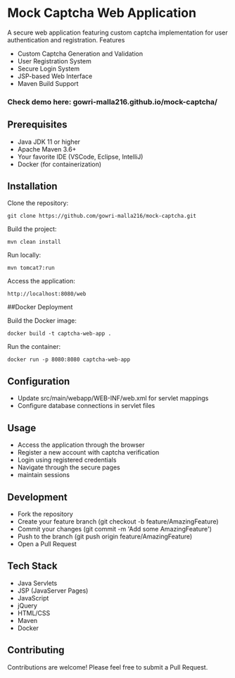 # Mock Captcha Web Application
A secure web application featuring custom captcha implementation for user authentication and registration.
Features

- Custom Captcha Generation and Validation
- User Registration System
- Secure Login System
- JSP-based Web Interface
- Maven Build Support

### Check demo here: gowri-malla216.github.io/mock-captcha/

## Prerequisites

- Java JDK 11 or higher
- Apache Maven 3.6+
- Your favorite IDE (VSCode, Eclipse, IntelliJ)
- Docker (for containerization)

## Installation

Clone the repository:
```
git clone https://github.com/gowri-malla216/mock-captcha.git
```

Build the project:
```
mvn clean install
```

Run locally:
```
mvn tomcat7:run
```

Access the application:
```
http://localhost:8080/web
```

##Docker Deployment

Build the Docker image:
```
docker build -t captcha-web-app .
```

Run the container:
```
docker run -p 8080:8080 captcha-web-app
```

## Configuration

- Update src/main/webapp/WEB-INF/web.xml for servlet mappings
- Configure database connections in servlet files

## Usage

- Access the application through the browser
- Register a new account with captcha verification
- Login using registered credentials
- Navigate through the secure pages
- maintain sessions

## Development

- Fork the repository
- Create your feature branch (git checkout -b feature/AmazingFeature)
- Commit your changes (git commit -m 'Add some AmazingFeature')
- Push to the branch (git push origin feature/AmazingFeature)
- Open a Pull Request

## Tech Stack

- Java Servlets
- JSP (JavaServer Pages)
- JavaScript
- jQuery
- HTML/CSS
- Maven
- Docker

## Contributing
Contributions are welcome! Please feel free to submit a Pull Request.
